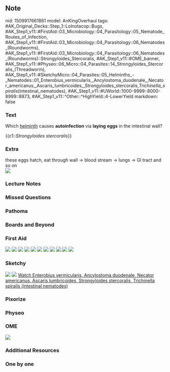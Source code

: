 ## Note
nid: 1509917661861
model: AnKingOverhaul
tags: #AK_Original_Decks::Step_1::Lolnotacop::Bugs, #AK_Step1_v11::#FirstAid::03_Microbiology::04_Parasitology::05_Nematode_Routes_of_Infection, #AK_Step1_v11::#FirstAid::03_Microbiology::04_Parasitology::06_Nematodes_(Roundworms), #AK_Step1_v11::#FirstAid::03_Microbiology::04_Parasitology::06_Nematodes_(Roundworms)::Strongyloides_Stercoralis, #AK_Step1_v11::#OME_banner, #AK_Step1_v11::#Physeo::06_Micro::04_Parasites::14_Strongyloides_Stercoralis_(Threadworm), #AK_Step1_v11::#SketchyMicro::04_Parasites::05_Helminths_-_Nematodes::01_Enterobius_vermicularis,_Ancylostoma_duodenale,_Necator_americanus,_Ascaris_lumbricoides,_Strongyloides_stercoralis,_Trichinella_spiralis_(intestinal_nematodes), #AK_Step1_v11::#UWorld::1000-9999::8000-8999::8873, #AK_Step1_v11::^Other::^HighYield::4-LowerYield
markdown: false

### Text
Which <u>helminth</u> causes <b>autoinfection</b> via <b>laying
eggs</b> in the intestinal wall?
<div>
  {{c1::<i>Strongyloides stercoralis</i>}}
</div>

### Extra
<div>
  these eggs hatch, eat through wall -> blood stream -> lungs
  -> GI tract and so on
</div><img src="paste-28484223107545.jpg">

### Lecture Notes


### Missed Questions


### Pathoma


### Boards and Beyond


### First Aid
<img src="tmphtij60e8.png"> <img src="tmpq7lff5ky.png"> <img src=
"tmp6jpy2dd9.png"> <img src="tmpn35_sw76.png"> <img src=
"tmp5ez0bgbh.png"> <img src="tmplr3zk44s.png"> <img src=
"tmprym05irb.png"> <img src="tmpke3y45mi.png"> <img src=
"tmpvxottigp.png"> <img src="tmpoqtshei_.png"> <img src=
"tmpf5ez3fp8.png">

### Sketchy
<img src="paste-76540612182019%20(1).jpg"> <img src=
"paste-3d64846291016cb5dcac2701c8a6c31f1b61a5fe.png"> <a href=
"https://dashboard.sketchy.com/study/medical/courses/medical-microbiology/units/medical-microbiology-parasites/videos/medical-microbiology-parasites-helminths-nematodes-enterobius-vermicularis-ancylostoma-duodenale-necator-americanus-ascaris-lumbricoides-strongyloides-stercoralis-trichinella-spiralis-intestinal-nematodes?utm_source=anki&utm_medium=partnership&utm_campaign=february_update&utm_content=medical">
Watch Enterobius vermicularis, Ancylostoma duodenale, Necator
americanus, Ascaris lumbricoides, Strongyloides stercoralis,
Trichinella spiralis (intestinal nematodes)</a>

### Pixorize


### Physeo


### OME
<div class="ome-widget">
  <a href="https://onlinemeded.org?ref=anki"><img src=
  "_OME_AnkiFlashcards_General_7.png"></a>
</div>

### Additional Resources


### One by one

